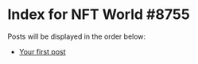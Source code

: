# Index for NFT World #8755
Posts will be displayed in the order below:

- [Your first post](./001-first.md)

